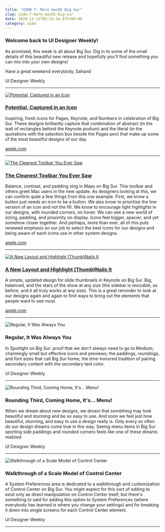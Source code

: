 ```yaml
---
title: "UIDW 7: More macOS Big Sur"
slug: uidw-7-more-macOS-big-sur
date: 2020-11-21T05:15:14.875+00:00
category: uidw
---
```


### Welcome back to UI Designer Weekly!

As promised, this week is all about Big Sur. Dig in to some of the small details of this beautiful new release and hopefully you'll find something you can mix into your own designs!

Have a great weekend everybody, Sahand

UI Designer Weekly

---

[![](https://assets.sahandnayebaziz.org/potential-captured-in-an-icon.jpeg "Potential, Captured in an Icon")](https://cur.at/N7AWm4m?m=web)

### [Potential, Captured in an Icon](https://cur.at/N7AWm4m?m=web)

Inspiring, fresh icons for Pages, Keynote, and Numbers in celebration of Big Sur. These designs brilliantly capture that combination of abstract (in the wall of rectangles behind the Keynote podium) and the literal (in the quotations with the selection box beside the Pages pen) that make up some of the most beautiful designs of our day.

[apple.com](https://cur.at/N7AWm4m?m=web)

---

[![](https://assets.sahandnayebaziz.org/the-cleanest-toolbar-you-ever-saw.jpeg "The Cleanest Toolbar You Ever Saw")](https://cur.at/WDrjPdR?m=web)

### [The Cleanest Toolbar You Ever Saw](https://cur.at/WDrjPdR?m=web)

Balance, contrast, and padding sing in Maps on Big Sur. This toolbar and others greet Mac users in the new update. As designers looking at this, we can confirm quite a few things from this one example. First, we know a button just needs an icon to be a button. We also know to prioritize the line version of an icon and not the fill. We know to encourage light highlights in our designs, with rounded corners, on hover. We can see a new world of sizing, padding, and proximity on display. Icons feel bigger, spacier, and yet somehow closer together. And perhaps, more than ever, all of this puts renewed emphasis on our job to select the best icons for our designs and being aware of each icons use in other system designs.

[apple.com](https://cur.at/WDrjPdR?m=web)

---

[![](<https://assets.sahandnayebaziz.org/a-new-layout-and-highlight-(thumb)nails-it.jpeg> "A New Layout and Highlight (Thumb)Nails It")](https://cur.at/5WufLOt?m=web)

### [A New Layout and Highlight (Thumb)Nails It](https://cur.at/5WufLOt?m=web)

A simple, updated design for slide thumbnails in Keynote on Big Sur. Big, balanced, and the stars of the show at any size (the sidebar is resizable, as before, and it all truly works at any size). This is a great reminder to look at our designs again and again to find ways to bring out the elements that people want to see most.

[apple.com](https://cur.at/5WufLOt?m=web)

---

![](https://assets.sahandnayebaziz.org/regular-it-was-always-you.jpeg "Regular, It Was Always You")

### Regular, It Was Always You

In Spotlight on Big Sur: proof that we don't always need to go to Medium; charmingly small but effective icons and previews; the paddings, roundings, and font sizes that call Big Sur home; the time-honored tradition of pairing secondary content with the secondary text color.

UI Designer Weekly

---

![](https://assets.sahandnayebaziz.org/rounding-third-coming-home-it's...-menu!.jpeg "Rounding Third, Coming Home, It's... Menu!")

### Rounding Third, Coming Home, It's... Menu!

When we dream about new designs, we dream that something may look beautiful and stunning and be so easy to use. And soon we feel just how beautiful, stunning, and easy to use a design really is. Only every so often do our design dreams come true in this way. Seeing menu items in Big Sur sporting side paddings and rounded corners feels like one of these dreams realized.

UI Designer Weekly

---

![](https://assets.sahandnayebaziz.org/walkthrough-of-a-scale-model-of-control-center.jpeg "Walkthrough of a Scale Model of Control Center")

### Walkthrough of a Scale Model of Control Center

A System Preferences area is dedicated to a walkthrough and customization of Control Center on Big Sur. You might expect for this sort of editing to exist only as direct manipulation on Control Center itself, but there's something to said for adding this option to System Preferences (where everybody has learned is where you change your settings) and for breaking it down into single screens for each Control Center element.

UI Designer Weekly

---
